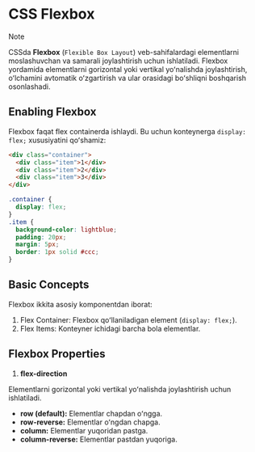 # CSS Flexbox

> [!NOTE]
> CSSda **Flexbox** (`Flexible Box Layout`) veb-sahifalardagi elementlarni moslashuvchan va samarali joylashtirish uchun ishlatiladi. Flexbox yordamida elementlarni gorizontal yoki vertikal yoʻnalishda joylashtirish, oʻlchamini avtomatik oʻzgartirish va ular orasidagi boʻshliqni boshqarish osonlashadi.

## Enabling Flexbox

Flexbox faqat flex containerda ishlaydi. Bu uchun konteynerga `display: flex;` xususiyatini qoʻshamiz:

```html
<div class="container">
  <div class="item">1</div>
  <div class="item">2</div>
  <div class="item">3</div>
</div>
```

```css
.container {
  display: flex;
}
.item {
  background-color: lightblue;
  padding: 20px;
  margin: 5px;
  border: 1px solid #ccc;
}
```

## Basic Concepts

Flexbox ikkita asosiy komponentdan iborat:

1. Flex Container: Flexbox qoʻllaniladigan element (`display: flex;`).
2. Flex Items: Konteyner ichidagi barcha bola elementlar.

## Flexbox Properties

1. **flex-direction**

Elementlarni gorizontal yoki vertikal yoʻnalishda joylashtirish uchun ishlatiladi.

- **row (default):** Elementlar chapdan oʻngga.
- **row-reverse:** Elementlar oʻngdan chapga.
- **column:** Elementlar yuqoridan pastga.
- **column-reverse:** Elementlar pastdan yuqoriga.